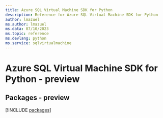 ```yaml
---
title: Azure SQL Virtual Machine SDK for Python
description: Reference for Azure SQL Virtual Machine SDK for Python
author: lmazuel
ms.author: lmazuel
ms.data: 07/10/2023
ms.topic: reference
ms.devlang: python
ms.service: sqlvirtualmachine
---
```

# Azure SQL Virtual Machine SDK for Python - preview
## Packages - preview
[!INCLUDE [packages](sql-virtual-machine-index.md)]